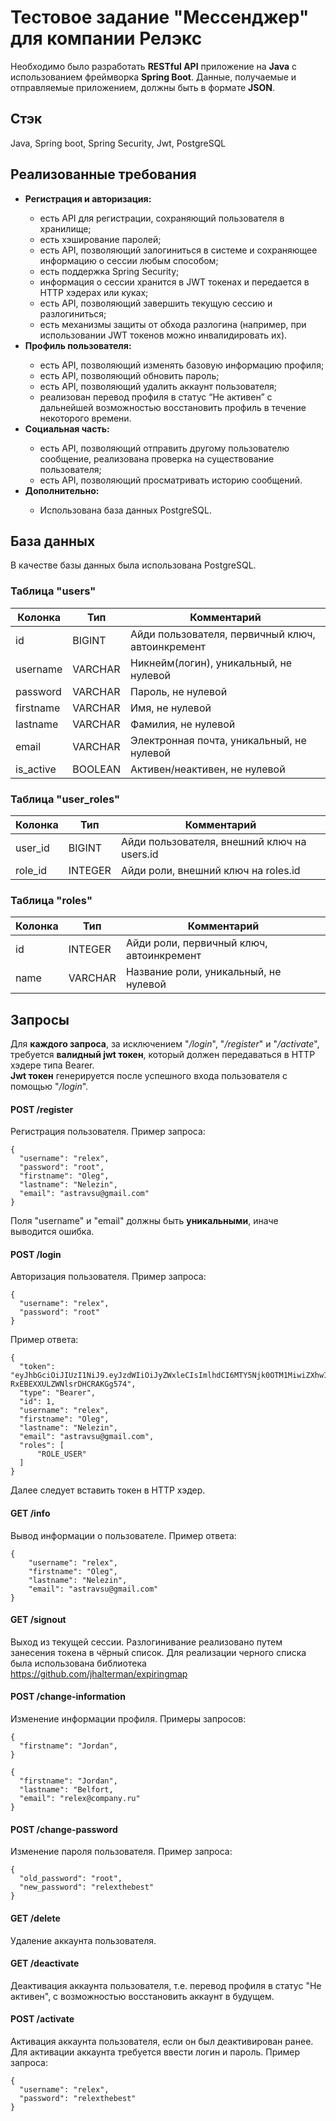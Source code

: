 # Тестовое задание "Мессенджер" для компании Релэкс
Необходимо было разработать <b>RESTful API</b> приложение на <b>Java</b> с использованием фреймворка <b>Spring Boot</b>. Данные, получаемые и отправляемые приложением, должны быть в формате <b>JSON</b>.
## Стэк
Java, Spring boot, Spring Security, Jwt, PostgreSQL
## Реализованные требования
<ul>
  <li><b>Регистрация и авторизация:</b></li>
    <ul>
      <li>есть API для регистрации, сохраняющий пользователя в хранилище;</li>
      <li>есть хэширование паролей;</li>
      <li>есть API, позволяющий залогиниться в системе и сохраняющее информацию о сессии любым способом;</li>
      <li>есть поддержка Spring Security;
      <li>информация о сессии хранится в JWT токенах и передается в HTTP хэдерах или куках;</li>
      <li>есть API, позволяющий завершить текущую сессию и разлогиниться;</li>
      <li>есть механизмы защиты от обхода разлогина (например, при использовании JWT токенов можно инвалидировать их).</li>
    </ul>
  <li><b>Профиль пользователя:</b></li>
    <ul>
      <li>есть API, позволяющий изменять базовую информацию профиля;</li>
      <li>есть API, позволяющий обновить пароль;</li>
      <li>есть API, позволяющий удалить аккаунт пользователя;</li>
      <li>реализован перевод профиля в статус “Не активен” с дальнейшей возможностью восстановить профиль в течение некоторого времени.</li>
    </ul>
  <li><b>Социальная часть:</b></li>                 
    <ul>
      <li>есть API, позволяющий отправить другому пользователю сообщение, реализована проверка на существование пользователя;</li>
      <li>есть API, позволяющий просматривать историю сообщений.</li>
    </ul>
  <li><b>Дополнительно:</b></li>
    <ul>
      <li>Использована база данных PostgreSQL.</li>
    </ul>
</ul>

## База данных
В качестве базы данных была использована PostgreSQL.
### Таблица "users"
| Колонка   | Тип     | Комментарий                                      |
|-----------|---------|--------------------------------------------------|
| id        | BIGINT  | Айди пользователя, первичный ключ, автоинкремент |
| username  | VARCHAR | Никнейм(логин), уникальный, не нулевой           |
| password  | VARCHAR | Пароль, не нулевой                               |
| firstname | VARCHAR | Имя, не нулевой                                  |
| lastname  | VARCHAR | Фамилия, не нулевой                              |
| email     | VARCHAR | Электронная почта, уникальный, не нулевой        |
| is_active | BOOLEAN | Активен/неактивен, не нулевой                    |

### Таблица "user_roles"
| Колонка   | Тип     | Комментарий                                 |
|-----------|---------|---------------------------------------------|
| user_id   | BIGINT  | Айди пользователя, внешний ключ на users.id |
| role_id   | INTEGER | Айди роли, внешний ключ на roles.id         |

### Таблица "roles"
| Колонка   | Тип     | Комментарий                              |
|-----------|---------|------------------------------------------|
| id        | INTEGER | Айди роли, первичный ключ, автоинкремент |
| name      | VARCHAR | Название роли, уникальный, не нулевой    |

## Запросы
Для <b>каждого запроса</b>, за исключением "<i>/login</i>", "<i>/register</i>" и "<i>/activate</i>", требуется <b>валидный jwt токен</b>, который должен передаваться в HTTP хэдере типа Bearer.<br>
<b>Jwt токен</b> генерируется после успешного входа пользователя с помощью "<i>/login</i>".
#### POST /register
Регистрация пользователя. Пример запроса:
```
{
  "username": "relex",
  "password": "root",
  "firstname": "Oleg",
  "lastname": "Nelezin",
  "email": "astravsu@gmail.com" 
}
```
Поля "username" и "email" должны быть <b>уникальными</b>, иначе выводится ошибка.
#### POST /login
Авторизация пользователя. Пример запроса:
```
{
  "username": "relex",
  "password": "root"
}
```
Пример ответа:
```
{
  "token": "eyJhbGciOiJIUzI1NiJ9.eyJzdWIiOiJyZWxleCIsImlhdCI6MTY5Njk0OTM1MiwiZXhwIjoxNjk2OTQ5OTUyfQ.g7zW6XOmz8T3opJl-RxEBEXXULZWNlsrDHCRAKGg574",
  "type": "Bearer",
  "id": 1,
  "username": "relex",
  "firstname": "Oleg",
  "lastname": "Nelezin",
  "email": "astravsu@gmail.com",
  "roles": [
      "ROLE_USER"
  ]
}
```
Далее следует вставить токен в HTTP хэдер.
#### GET /info
Вывод информации о пользователе. Пример ответа:
```
{
    "username": "relex",
    "firstname": "Oleg",
    "lastname": "Nelezin",
    "email": "astravsu@gmail.com"
}
```
#### GET /signout 
Выход из текущей сессии.
Разлогинивание реализовано путем занесения токена в чёрный список.
Для реализации черного списка была использована библиотека https://github.com/jhalterman/expiringmap
#### POST /change-information
Изменение информации профиля. Примеры запросов:
```
{
  "firstname": "Jordan",
}
```
```
{
  "firstname": "Jordan",
  "lastname": "Belfort,
  "email": "relex@company.ru"
}
```
#### POST /change-password
Изменение пароля пользователя. Пример запроса:
```
{
  "old_password": "root",
  "new_password": "relexthebest"
}
```
#### GET /delete
Удаление аккаунта пользователя.
#### GET /deactivate
Деактивация аккаунта пользователя, т.е. перевод профиля в статус "Не активен", с возможностью восстановить аккаунт в будущем.
#### POST /activate
Активация аккаунта пользователя, если он был деактивирован ранее. Для активации аккаунта требуется ввести логин и пароль. Пример запроса:
```
{
  "username": "relex",
  "password": "relexthebest"
}
```
